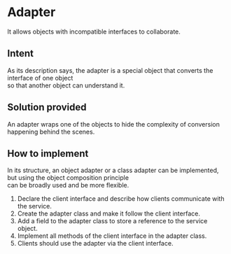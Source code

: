 # Adapter
It allows objects with incompatible interfaces to collaborate.

## Intent
As its description says, the adapter is a special object that converts the interface of one object \
so that another object can understand it.

## Solution provided
An adapter wraps one of the objects to hide the complexity of conversion happening behind the scenes.

## How to implement
In its structure, an object adapter or a class adapter can be implemented, but using the object composition principle \
can be broadly used and be more flexible.

1. Declare the client interface and describe how clients communicate with the service.
2. Create the adapter class and make it follow the client interface.
3. Add a field to the adapter class to store a reference to the service object.
4. Implement all methods of the client interface in the adapter class.
5. Clients should use the adapter via the client interface.
